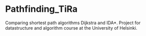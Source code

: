 # Pathfinding_TiRa
Comparing shortest path algorithms Dijkstra and IDA*. Project for datastructure and algorithm course at the University of Helsinki.
